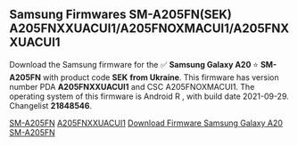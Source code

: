 <h2>Samsung Firmwares SM-A205FN(SEK) A205FNXXUACUI1/A205FNOXMACUI1/A205FNXXUACUI1</h2>
Download the Samsung firmware for the ✅ <strong>Samsung Galaxy A20 </strong> ⭐ <strong>SM-A205FN</strong> with product code <strong>SEK</strong> <strong> from Ukraine</strong>. This firmware has version number PDA <strong>A205FNXXUACUI1</strong> and CSC A205FNOXMACUI1. The operating system of this firmware is Android R , with build date 2021-09-29. Changelist <strong>21848546</strong>.


[SM-A205FN](https://samfirm.shop/samsung/model/SM-A205FN)
[A205FNXXUACUI1](https://samfirm.shop/samsung/pda/A205FNXXUACUI1)
[Download Firmware Samsung Galaxy A20 SM-A205FN](https://samfirm.shop/samsung/firmware/461648)
